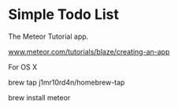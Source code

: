 # Simple Todo List

The Meteor Tutorial app.

www.meteor.com/tutorials/blaze/creating-an-app

For OS X 

brew tap j1mr10rd4n/homebrew-tap

brew install meteor

